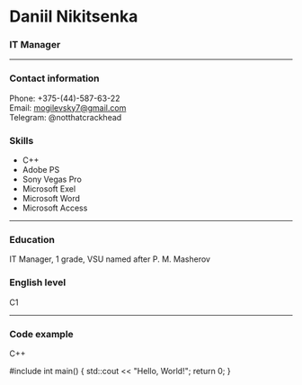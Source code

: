 # Daniil Nikitsenka
### IT Manager
___
### Contact information
Phone: +375-(44)-587-63-22  
Email: mogilevsky7@gmail.com  
Telegram: @notthatcrackhead

### Skills   
* C++  
* Adobe PS
* Sony Vegas Pro
* Microsoft Exel  
* Microsoft Word
* Microsoft Access
___
### Education
IT Manager, 1 grade, VSU named after P. M. Masherov

### English level
C1
___
### Code example

C++  

#include <iostream>
int main() {
  std::cout << "Hello, World!";
  return 0;
 }
